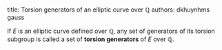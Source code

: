 title: Torsion generators of an elliptic curve over $\mathbb Q$
authors:
    dkhuynhms
    gauss

If $E$ is an elliptic curve defined over $\mathbb{Q}$, any set of generators of its torsion subgroup is called a set of **torsion generators** of $E$ over $\mathbb Q.$
